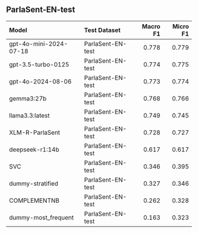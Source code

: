 ## ParlaSent-EN-test

| Model                  | Test Dataset      |   Macro F1 |   Micro F1 |
|:-----------------------|:------------------|-----------:|-----------:|
| gpt-4o-mini-2024-07-18 | ParlaSent-EN-test |      0.778 |      0.779 |
| gpt-3.5-turbo-0125     | ParlaSent-EN-test |      0.774 |      0.775 |
| gpt-4o-2024-08-06      | ParlaSent-EN-test |      0.773 |      0.774 |
| gemma3:27b             | ParlaSent-EN-test |      0.768 |      0.766 |
| llama3.3:latest        | ParlaSent-EN-test |      0.749 |      0.745 |
| XLM-R-ParlaSent        | ParlaSent-EN-test |      0.728 |      0.727 |
| deepseek-r1:14b        | ParlaSent-EN-test |      0.617 |      0.617 |
| SVC                    | ParlaSent-EN-test |      0.346 |      0.395 |
| dummy-stratified       | ParlaSent-EN-test |      0.327 |      0.346 |
| COMPLEMENTNB           | ParlaSent-EN-test |      0.262 |      0.328 |
| dummy-most_frequent    | ParlaSent-EN-test |      0.163 |      0.323 |